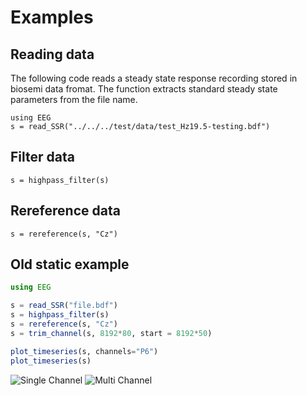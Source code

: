 # Examples

## Reading data

The following code reads a steady state response recording stored in biosemi data fromat.
The function extracts standard steady state parameters from the file name.

```@example fileread
using EEG
s = read_SSR("../../../test/data/test_Hz19.5-testing.bdf")
```

## Filter data

```@example fileread
s = highpass_filter(s)
```

## Rereference data

```@example fileread
s = rereference(s, "Cz")
```

## Old static example

```julia
using EEG

s = read_SSR("file.bdf")
s = highpass_filter(s)
s = rereference(s, "Cz")
s = trim_channel(s, 8192*80, start = 8192*50)

plot_timeseries(s, channels="P6")
plot_timeseries(s)
```

![Single Channel](https://cloud.githubusercontent.com/assets/748691/17362166/210e53f4-5974-11e6-8df0-c2723c65ba52.png)
![Multi Channel](https://cloud.githubusercontent.com/assets/748691/17362167/210f9c28-5974-11e6-8a05-62fa399d32d1.png)
